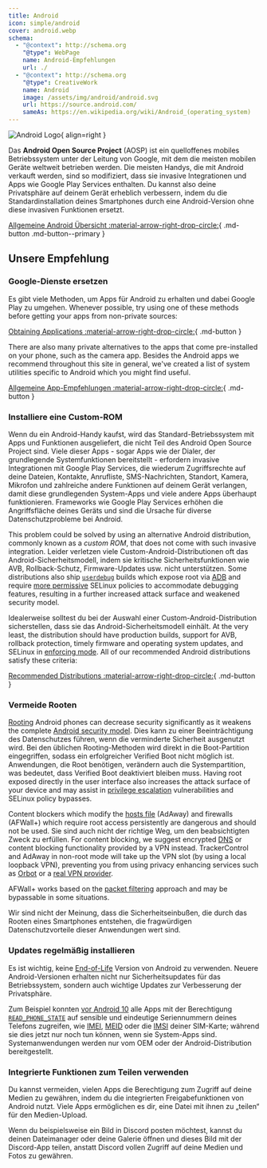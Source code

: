 ```yaml
---
title: Android
icon: simple/android
cover: android.webp
schema:
  - "@context": http://schema.org
    "@type": WebPage
    name: Android-Empfehlungen
    url: ./
  - "@context": http://schema.org
    "@type": CreativeWork
    name: Android
    image: /assets/img/android/android.svg
    url: https://source.android.com/
    sameAs: https://en.wikipedia.org/wiki/Android_(operating_system)
---
```


![Android Logo](../assets/img/android/android.svg){ align=right }

Das **Android Open Source Project** (AOSP) ist ein quelloffenes mobiles Betriebssystem unter der Leitung von Google, mit dem die meisten mobilen Geräte weltweit betrieben werden. Die meisten Handys, die mit Android verkauft werden, sind so modifiziert, dass sie invasive Integrationen und Apps wie Google Play Services enthalten. Du kannst also deine Privatsphäre auf deinem Gerät erheblich verbessern, indem du die Standardinstallation deines Smartphones durch eine Android-Version ohne diese invasiven Funktionen ersetzt.

[Allgemeine Android Übersicht :material-arrow-right-drop-circle:](../os/android-overview.md){ .md-button .md-button--primary }

## Unsere Empfehlung

### Google-Dienste ersetzen

Es gibt viele Methoden, um Apps für Android zu erhalten und dabei Google Play zu umgehen. Whenever possible, try using one of these methods before getting your apps from non-private sources:

[Obtaining Applications :material-arrow-right-drop-circle:](obtaining-apps.md){ .md-button }

There are also many private alternatives to the apps that come pre-installed on your phone, such as the camera app. Besides the Android apps we recommend throughout this site in general, we've created a list of system utilities specific to Android which you might find useful.

[Allgemeine App-Empfehlungen :material-arrow-right-drop-circle:](general-apps.md){ .md-button }

### Installiere eine Custom-ROM

Wenn du ein Android-Handy kaufst, wird das Standard-Betriebssystem mit Apps und Funktionen ausgeliefert, die nicht Teil des Android Open Source Project sind. Viele dieser Apps - sogar Apps wie der Dialer, der grundlegende Systemfunktionen bereitstellt - erfordern invasive Integrationen mit Google Play Services, die wiederum Zugriffsrechte auf deine Dateien, Kontakte, Anrufliste, SMS-Nachrichten, Standort, Kamera, Mikrofon und zahlreiche andere Funktionen auf deinem Gerät verlangen, damit diese grundlegenden System-Apps und viele andere Apps überhaupt funktionieren. Frameworks wie Google Play Services erhöhen die Angriffsfläche deines Geräts und sind die Ursache für diverse Datenschutzprobleme bei Android.

This problem could be solved by using an alternative Android distribution, commonly known as a _custom ROM_, that does not come with such invasive integration. Leider verletzen viele Custom-Android-Distributionen oft das Android-Sicherheitsmodell, indem sie kritische Sicherheitsfunktionen wie AVB, Rollback-Schutz, Firmware-Updates usw. nicht unterstützen. Some distributions also ship [`userdebug`](https://source.android.com/setup/build/building#choose-a-target) builds which expose root via [ADB](https://developer.android.com/studio/command-line/adb) and require [more permissive](https://github.com/LineageOS/android_system_sepolicy/search?q=userdebug\&type=code) SELinux policies to accommodate debugging features, resulting in a further increased attack surface and weakened security model.

Idealerweise solltest du bei der Auswahl einer Custom-Android-Distribution sicherstellen, dass sie das Android-Sicherheitsmodell einhält. At the very least, the distribution should have production builds, support for AVB, rollback protection, timely firmware and operating system updates, and SELinux in [enforcing mode](https://source.android.com/security/selinux/concepts#enforcement_levels). All of our recommended Android distributions satisfy these criteria:

[Recommended Distributions :material-arrow-right-drop-circle:](distributions.md){ .md-button }

### Vermeide Rooten

[Rooting](https://en.wikipedia.org/wiki/Rooting_\(Android\)) Android phones can decrease security significantly as it weakens the complete [Android security model](https://en.wikipedia.org/wiki/Android_\(operating_system\)#Security_and_privacy). Dies kann zu einer Beeinträchtigung des Datenschutzes führen, wenn die verminderte Sicherheit ausgenutzt wird. Bei den üblichen Rooting-Methoden wird direkt in die Boot-Partition eingegriffen, sodass ein erfolgreicher Verified Boot nicht möglich ist. Anwendungen, die Root benötigen, verändern auch die Systempartition, was bedeutet, dass Verified Boot deaktiviert bleiben muss. Having root exposed directly in the user interface also increases the attack surface of your device and may assist in [privilege escalation](https://en.wikipedia.org/wiki/Privilege_escalation) vulnerabilities and SELinux policy bypasses.

Content blockers which modify the [hosts file](https://en.wikipedia.org/wiki/Hosts_\(file\)) (AdAway) and firewalls (AFWall+) which require root access persistently are dangerous and should not be used. Sie sind auch nicht der richtige Weg, um den beabsichtigten Zweck zu erfüllen. For content blocking, we suggest encrypted [DNS](../dns.md) or content blocking functionality provided by a VPN instead. TrackerControl and AdAway in non-root mode will take up the VPN slot (by using a local loopback VPN), preventing you from using privacy enhancing services such as [Orbot](../tor.md#orbot) or a [real VPN provider](../vpn.md).

AFWall+ works based on the [packet filtering](https://en.wikipedia.org/wiki/Firewall_\(computing\)#Packet_filter) approach and may be bypassable in some situations.

Wir sind nicht der Meinung, dass die Sicherheitseinbußen, die durch das Rooten eines Smartphones entstehen, die fragwürdigen Datenschutzvorteile dieser Anwendungen wert sind.

### Updates regelmäßig installieren

Es ist wichtig, keine [End-of-Life](https://endoflife.date/android) Version von Android zu verwenden. Neuere Android-Versionen erhalten nicht nur Sicherheitsupdates für das Betriebssystem, sondern auch wichtige Updates zur Verbesserung der Privatsphäre.

Zum Beispiel konnten [vor Android 10](https://developer.android.com/about/versions/10/privacy/changes) alle Apps mit der Berechtigung [`READ_PHONE_STATE`](https://developer.android.com/reference/android/Manifest.permission#READ_PHONE_STATE) auf sensible und eindeutige Seriennummern deines Telefons zugreifen, wie [IMEI](https://en.wikipedia.org/wiki/International_Mobile_Equipment_Identity), [MEID](https://en.wikipedia.org/wiki/Mobile_equipment_identifier) oder die [IMSI](https://en.wikipedia.org/wiki/International_mobile_subscriber_identity) deiner SIM-Karte; während sie dies jetzt nur noch tun können, wenn sie System-Apps sind. Systemanwendungen werden nur vom OEM oder der Android-Distribution bereitgestellt.

### Integrierte Funktionen zum Teilen verwenden

Du kannst vermeiden, vielen Apps die Berechtigung zum Zugriff auf deine Medien zu gewähren, indem du die integrierten Freigabefunktionen von Android nutzt. Viele Apps ermöglichen es dir, eine Datei mit ihnen zu „teilen“ für den Medien-Upload.

Wenn du beispielsweise ein Bild in Discord posten möchtest, kannst du deinen Dateimanager oder deine Galerie öffnen und dieses Bild mit der Discord-App teilen, anstatt Discord vollen Zugriff auf deine Medien und Fotos zu gewähren.
